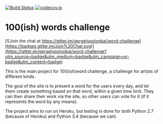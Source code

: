 [![Build Status](https://travis-ci.org/gergelypolonkai/word-challenge.svg?branch=master)](https://travis-ci.org/gergelypolonkai/word-challenge)
[![codecov.io](https://codecov.io/github/gergelypolonkai/word-challenge/coverage.svg?branch=master)](https://codecov.io/github/gergelypolonkai/word-challenge?branch=master)

100(ish) words challenge
========================

[![Join the chat at https://gitter.im/gergelypolonkai/word-challenge](https://badges.gitter.im/Join%20Chat.svg)](https://gitter.im/gergelypolonkai/word-challenge?utm_source=badge&utm_medium=badge&utm_campaign=pr-badge&utm_content=badge)

This is the main project for 100(ish)word challenge, a challenge for
artists of different kinds.

The goal of the site is to present a word for the users every day, and
let them create something based on that word, within a given time
limit. They can then share their work via the site, so other users can
vote for it (if it represents the word by any means).

The project aims to run on Heroku, but testing is done for both Python
2.7 (because of Heroku) and Python 3.4 (because we can).
